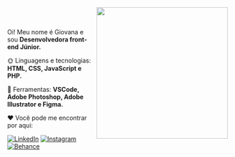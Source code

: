 <img src="https://user-images.githubusercontent.com/75648437/148135300-cbc16417-ac31-4e17-8bd5-1d0e130b8f40.png" width="300px" align="right">

<br />
<br />

<p align="left"> 
   Oi! Meu nome é Giovana e sou <strong>Desenvolvedora front-end Júnior.</strong><br>
</p>

<p align="left">
 🌞 Linguagens e tecnologias: <strong>HTML, CSS, JavaScript e PHP.</strong>
</p>

<p align="left">
 🌸 Ferramentas: <strong>VSCode, Adobe Photoshop, Adobe Illustrator e Figma. </strong>
</p>

<p align="left">
 ❤️ Você pode me encontrar por aqui:
</p>

<p align="left">
  <a href="https://www.linkedin.com/in/giovana--siqueira/" target="_blank"><img src="https://img.shields.io/badge/LinkedIn-0077B5?style=for-the-badge&logo=linkedin&logoColor=white" alt="LinkedIn"></a>
<a href="https://www.instagram.com/giovxxna/" target="_blank"><img src="https://img.shields.io/badge/Instagram-E4405F?style=for-the-badge&logo=instagram&logoColor=white" alt="Instagram"></a>
<a href="https://www.behance.net/giovxna" target="_blank"><img src="https://img.shields.io/badge/-Behance-blue?style=for-the-badge&logo=behance&logoColor=white" alt="Behance"></a>
</p>  

